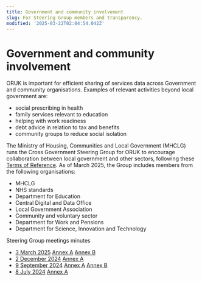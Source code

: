 ```yaml
---
title: Government and community involvement
slug: For Steering Group members and transparency.
modified: '2025-03-22T02:04:54.042Z'
---
```


# Government and community involvement

ORUK is important for efficient sharing of services data across Government and community organisations. Examples of relevant activities beyond local government are:

- social prescribing in health
- family services relevant to education
- helping with work readiness
- debt advice in relation to tax and benefits
- community groups to reduce social isolation

The Ministry of Housing, Communities and Local Government (MHCLG) runs the Cross Government Steering Group for ORUK to encourage collaboration between local government and other sectors, following these [Terms of Reference](/steering/ORUK%20Steering%20Group%20-%20Terms%20of%20Reference.pdf). As of March 2025, the Group includes members from the following organisations:

- MHCLG
- NHS standards
- Department for Education
- Central Digital and Data Office
- Local Government Association
- Community and voluntary sector
- Department for Work and Pensions
- Department for Science, Innovation and Technology

Steering Group meetings minutes

- [3 March 2025](/steering‎/ORUK%20Steering%20Group%2004%20-%20Minutes%20from%203%20March%202025..pdf) [Annex A](/steering/ORUK%20Steering%20Group%2004%20-%20Annex%20A%20-%20Briefing%20paper%20for%20Steering%20Group%20Meeting%204.pdf) [Annex B](/steering/ORUK%20Steering%20Group%2004%20-%20Annex%20B%20-%20Shared%20-%20Scoping%20Funding%20and%20Commercial%20Structure%20Options%20for%20ORUK.pdf)
- [2 December 2024](/steering/ORUK%20Steering%20Group%2003%20-%20Minutes%20from%20%202%20December%202024.pdf) [Annex A](/steering/ORUK%20Steering%20Group%2003%20-%20Annex%20A%20-%20Presentation%20on%20taxonomies.pdf)
- [9 September 2024](/steering/ORUK%20Steering%20Group%2002%20-%20Minutes%20from%209%20September%202024.pdf) [Annex A](/steering/ORUK%20Steering%20Group%2002%20-%20Annex%20A%20-%20DfE%20Family%20Hubs%20presentation.pdf) [Annex B](/steering/ORUK%20Steering%20Group%2002%20-%20Annex%20B%20-%20Lancs%20and%20South%20Cumbria%20health%20and%20care%20%20presentation.pdf)
- [8 July 2024](/steering/ORUK%20Steering%20Group%2001%20-%20Minutes%20from%208%20July%202024.pdf) [Annex A](/steering/ORUK%20Steering%20Group%2001%20-%20Annex%20A%20-%20Overview%20presentation.pdf)
